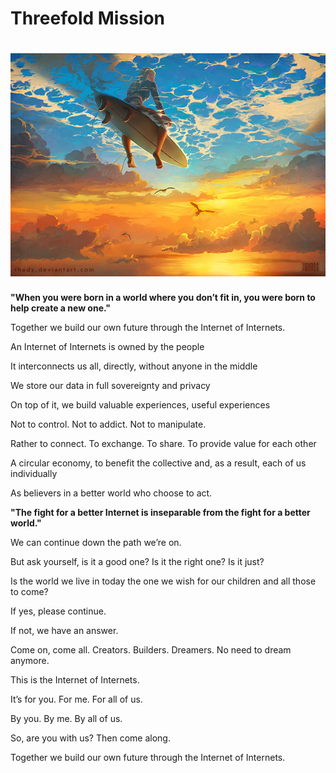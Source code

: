 # Threefold Mission

# ![image alt text](img/sky_surfing.png)

**"When you were born in a world where you don’t fit in, you were born to help create a new one."**

Together we build our own future through the Internet of Internets.

An Internet of Internets is owned by the people

It interconnects us all, directly, without anyone in the middle

We store our data in full sovereignty and privacy

On top of it, we build valuable experiences, useful experiences

Not to control. Not to addict. Not to manipulate.

Rather to connect. To exchange. To share. To provide value for each other

A circular economy, to benefit the collective and, as a result, each of us individually

As believers in a better world who choose to act.

**"The fight for a better Internet is inseparable from the fight for a better world."**

We can continue down the path we’re on.

But ask yourself, is it a good one? Is it the right one? Is it just?

Is the world we live in today the one we wish for our children and all those to come?

If yes, please continue.

If not, we have an answer.

Come on, come all. Creators. Builders. Dreamers. No need to dream anymore.

This is the Internet of Internets.

It’s for you. For me. For all of us.

By you. By me. By all of us.

So, are you with us? Then come along.

Together we build our own future through the Internet of Internets.












